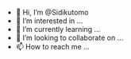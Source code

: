 - 👋 Hi, I’m @Sidikutomo
- 👀 I’m interested in ...
- 🌱 I’m currently learning ...
- 💞️ I’m looking to collaborate on ...
- 📫 How to reach me ...

<!---
Sidikutomo/Sidikutomo is a ✨ special ✨ repository because its `README.md` (this file) appears on your GitHub profile.
You can click the Preview link to take a look at your changes.
--->
